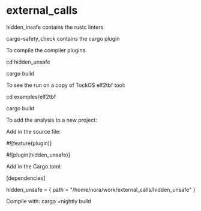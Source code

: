 # external_calls

hidden_insafe contains the rustc linters

cargo-safety_check contains the cargo plugin

To compile the compiler plugins: 

cd hidden_unsafe

cargo build

To see the run on a copy of TockOS elf2tbf tool:

cd examples/elf2tbf

cargo build

To add the analysis to a new project:

Add in the source file:

#![feature(plugin)]

#![plugin(hidden_unsafe)]


Add in the Cargo.toml:

[dependencies]

hidden_unsafe = { path = "/home/nora/work/external_calls/hidden_unsafe" }

Compile with: cargo +nightly build
